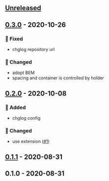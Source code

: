 <a name="unreleased"></a>
## [Unreleased]


<a name="0.3.0"></a>
## [0.3.0] - 2020-10-26
### 🐞 Fixed
- chglog repository url

### 🔧 Changed
- adopt BEM
- spacing and container is controlled by holder


<a name="0.2.0"></a>
## [0.2.0] - 2020-10-08
### 🍰 Added
- chglog config

### 🔧 Changed
- use extension ([#1](https://github.com/syntro-opensource/silverstripe-elemental-bootstrap-accordionsection/issues/1))


<a name="0.1.1"></a>
## [0.1.1] - 2020-08-31

<a name="0.1.0"></a>
## 0.1.0 - 2020-08-31

[Unreleased]: https://github.com/syntro-opensource/silverstripe-elemental-bootstrap-accordionsection/compare/0.3.0...HEAD
[0.3.0]: https://github.com/syntro-opensource/silverstripe-elemental-bootstrap-accordionsection/compare/0.2.0...0.3.0
[0.2.0]: https://github.com/syntro-opensource/silverstripe-elemental-bootstrap-accordionsection/compare/0.1.1...0.2.0
[0.1.1]: https://github.com/syntro-opensource/silverstripe-elemental-bootstrap-accordionsection/compare/0.1.0...0.1.1
